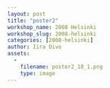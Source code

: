 ```yaml
---
layout: post
title: "poster2"
workshop_name: 2008 Helsinki 
workshop_slug: 2008-helsinki
categories: [2008-helsinki]
author: Iira Oivo
assets:
  -
    filename: poster2_18_1.png
    type: image
---
```


